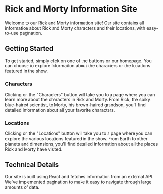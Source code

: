 # Rick and Morty Information Site

Welcome to our Rick and Morty information site! Our site contains all information about Rick and Morty characters and their locations, with easy-to-use pagination.

## Getting Started

To get started, simply click on one of the buttons on our homepage. You can choose to explore information about the characters or the locations featured in the show.

### Characters

Clicking on the "Characters" button will take you to a page where you can learn more about the characters in Rick and Morty. From Rick, the spiky blue-haired scientist, to Morty, his brown-haired grandson, you'll find detailed information about all your favorite characters.

### Locations

Clicking on the "Locations" button will take you to a page where you can explore the various locations featured in the show. From Earth to other planets and dimensions, you'll find detailed information about all the places Rick and Morty have visited.

## Technical Details

Our site is built using React and fetches information from an external API. We've implemented pagination to make it easy to navigate through large amounts of data.
